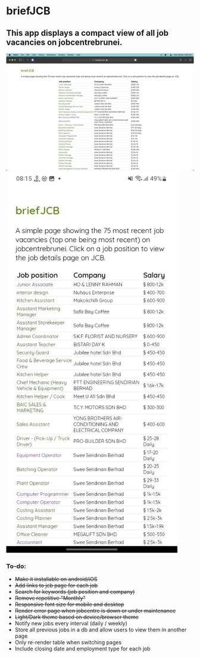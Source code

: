 # briefJCB
## This app displays a compact view of all job vacancies on jobcentrebrunei. 

<img src="images/website.png" alt="Picture of website" title="Website picture">
<img src="images/mobilesite.jpeg" alt="Picture of website on mobile" title="Mobile website picture">

### To-do:
- ~~Make it installable on android/iOS~~
- ~~Add links to jcb page for each job~~
- ~~Search for keywords (job position and company)~~
- ~~Remove repetitive "Monthly"~~
- ~~Responsive font size for mobile and desktop~~
- ~~Render error page when jobcentre is down or under maintenance~~
- ~~Light/Dark theme based on device/browser theme~~
- Notify new jobs every interval (daily / weekly)
- Store all previous jobs in a db and allow users to view them in another page
- Only re-render table when switching pages
- Include closing date and employment type for each job
